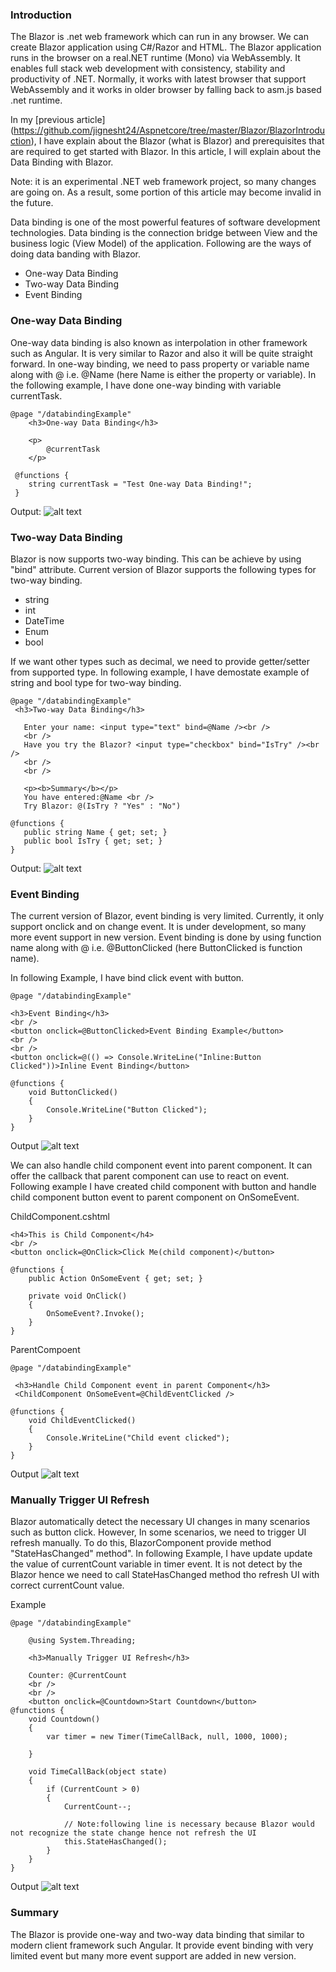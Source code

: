 ### Introduction
The Blazor is .net web framework which can run in any browser. We can create Blazor application using C#/Razor and HTML. The Blazor application runs in the browser on a real.NET runtime (Mono) via WebAssembly. It enables full stack web development with consistency, stability and  productivity of .NET. Normally, it works with latest browser that support WebAssembly and it works in older browser by falling back to asm.js based .net runtime.

In my [previous article] (https://github.com/jignesht24/Aspnetcore/tree/master/Blazor/BlazorIntroduction), I have explain about the Blazor (what is Blazor) and prerequisites that are required to get started with Blazor. In this article, I will explain about the Data Binding with Blazor.

Note: it is an experimental .NET web framework project, so many changes are going on. As a result, some portion of this article may become invalid in the future.

Data binding is one of the most powerful features of software development technologies. Data binding is the connection bridge between View and the business logic (View Model) of the application. Following are the ways of doing data banding with Blazor. 

* One-way Data Binding
* Two-way Data Binding
* Event Binding

### One-way Data Binding
One-way data binding is also known as interpolation in other framework such as Angular. It is very similar to Razor and also it will be  quite straight forward. In one-way binding, we need to pass property or variable name along with @ i.e. @Name (here Name is either the property or variable). In the following example, I have done one-way binding with variable currentTask.
```
@page "/databindingExample"
    <h3>One-way Data Binding</h3>

    <p>
        @currentTask
    </p>  

 @functions {
	string currentTask = "Test One-way Data Binding!";
 }
```
Output:
![alt text](img/1.png "")

### Two-way Data Binding
 Blazor is now supports two-way binding. This can be achieve by using "bind" attribute. Current version of Blazor supports the following types for two-way binding.

 * string
 * int
 * DateTime
 * Enum
 * bool

 If we want other types such as decimal, we need to provide getter/setter from supported type. In following example, I have demostate example of string and bool type for two-way binding.
 ```
 @page "/databindingExample"
  <h3>Two-way Data Binding</h3>

    Enter your name: <input type="text" bind=@Name /><br />
    <br />
    Have you try the Blazor? <input type="checkbox" bind="IsTry" /><br />
    <br />
    <br />

    <p><b>Summary</b></p>
    You have entered:@Name <br />
    Try Blazor: @(IsTry ? "Yes" : "No")

@functions {
	public string Name { get; set; }
    public bool IsTry { get; set; }
}
```
Output:
![alt text](img/2.png "")

### Event Binding
The current version of Blazor, event binding is very limited. Currently, it only support onclick and on change event. It is under development, so many more event support in new version. Event binding is done by using function name along with @ i.e. @ButtonClicked (here ButtonClicked is function name).

In following Example, I have bind click event with button.
```
@page "/databindingExample"

<h3>Event Binding</h3>
<br />
<button onclick=@ButtonClicked>Event Binding Example</button>
<br />
<br />
<button onclick=@(() => Console.WriteLine("Inline:Button Clicked"))>Inline Event Binding</button>

@functions {
	void ButtonClicked()
	{
        Console.WriteLine("Button Clicked");
	}
}
```
Output
![alt text](img/4.png "")

We can also handle child component event into parent component. It can offer the callback that parent component can use to react on event. Following example I have created child component with button and handle child component button event to parent component on OnSomeEvent. 

ChildComponent.cshtml
```
<h4>This is Child Component</h4>
<br />
<button onclick=@OnClick>Click Me(child component)</button>

@functions {
    public Action OnSomeEvent { get; set; }

    private void OnClick()
    {
        OnSomeEvent?.Invoke();
    }
}
```
ParentCompoent
```
@page "/databindingExample"

 <h3>Handle Child Component event in parent Component</h3>
 <ChildComponent OnSomeEvent=@ChildEventClicked />

@functions {
	void ChildEventClicked()
    {
        Console.WriteLine("Child event clicked");
    }
}
```
Output
![alt text](img/5.png "")

### Manually Trigger UI Refresh
Blazor automatically detect the necessary UI changes in many scenarios such as button click. However, In some scenarios, we need to trigger UI refresh manually. To do this, BlazorComponent provide method "StateHasChanged" method". In following Example, I have update update the value of currentCount variable in timer event. It is not detect by the Blazor hence we need to call StateHasChanged method tho refresh UI with correct currentCount value.

Example
```
@page "/databindingExample"

    @using System.Threading;
	
	<h3>Manually Trigger UI Refresh</h3>

    Counter: @CurrentCount
    <br />
    <br />
    <button onclick=@Countdown>Start Countdown</button>
@functions {
	void Countdown()
    {
        var timer = new Timer(TimeCallBack, null, 1000, 1000);

    }

    void TimeCallBack(object state)
    {
        if (CurrentCount > 0)
        {
            CurrentCount--;

            // Note:following line is necessary because Blazor would not recognize the state change hence not refresh the UI
            this.StateHasChanged();
        }
    }
} 
```
Output
![alt text](img/3.png "")

### Summary
The Blazor is provide one-way and two-way data binding that similar to modern client framework such Angular. It provide event binding with very limited event but many more event support are added in new version. 
